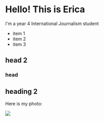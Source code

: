 # Hello! This is Erica
I'm a year 4 International Journalism student
* item 1
* item 2
* item 3

## head 2

### head 

## heading 2

Here is my photo:

![](https://www.google.com/logos/doodles/2019/india-republic-day-2019-5067562814537728-2x.png)


